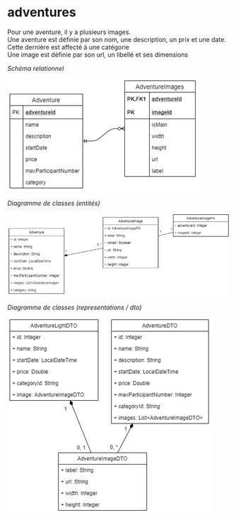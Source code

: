 # adventures

Pour une aventure, il y a plusieurs images.  
Une aventure est définie par son nom, une description, un prix et une date. Cette dernière est affecté à une catégorie  
Une image est définie par son url, un libellé et ses dimensions

*Schéma relationnel*

![database](/documentation/imgs/adventures/database.png)

*Diagramme de classes (entités)*

![entity](/documentation/imgs/adventures/entity.png)

*Diagramme de classes (representations / dto)*

![dto](/documentation/imgs/adventures/dto.png)
